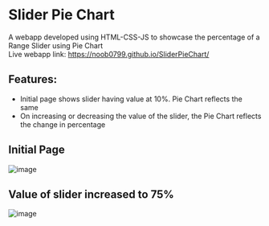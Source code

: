# Slider Pie Chart
A webapp developed using HTML-CSS-JS to showcase the percentage of a Range Slider using Pie Chart  
Live webapp link: https://noob0799.github.io/SliderPieChart/

## Features:
- Initial page shows slider having value at 10%. Pie Chart reflects the same
- On increasing or decreasing the value of the slider, the Pie Chart reflects the change in percentage

## Initial Page
![image](https://github.com/user-attachments/assets/8be7eae7-7503-4183-b41c-b1d99b930dcd)

## Value of slider increased to 75%
![image](https://github.com/user-attachments/assets/0a0fa6ed-d1a7-468b-88af-b289f3e0925b)
